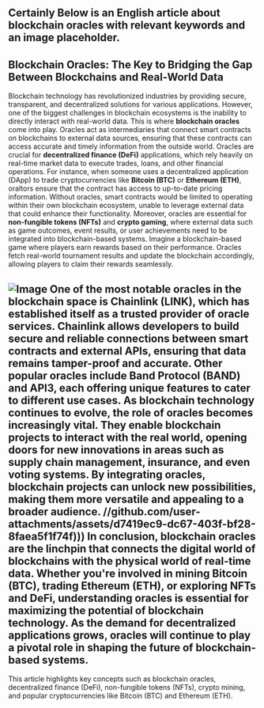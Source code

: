 Certainly Below is an English article about blockchain oracles with relevant keywords and an image placeholder.
---
## Blockchain Oracles: The Key to Bridging the Gap Between Blockchains and Real-World Data
Blockchain technology has revolutionized industries by providing secure, transparent, and decentralized solutions for various applications. However, one of the biggest challenges in blockchain ecosystems is the inability to directly interact with real-world data. This is where **blockchain oracles** come into play. Oracles act as intermediaries that connect smart contracts on blockchains to external data sources, ensuring that these contracts can access accurate and timely information from the outside world.
Oracles are crucial for **decentralized finance (DeFi)** applications, which rely heavily on real-time market data to execute trades, loans, and other financial operations. For instance, when someone uses a decentralized application (DApp) to trade cryptocurrencies like **Bitcoin (BTC)** or **Ethereum (ETH)**, oraltors ensure that the contract has access to up-to-date pricing information. Without oracles, smart contracts would be limited to operating within their own blockchain ecosystem, unable to leverage external data that could enhance their functionality.
Moreover, oracles are essential for **non-fungible tokens (NFTs)** and **crypto gaming**, where external data such as game outcomes, event results, or user achievements need to be integrated into blockchain-based systems. Imagine a blockchain-based game where players earn rewards based on their performance. Oracles fetch real-world tournament results and update the blockchain accordingly, allowing players to claim their rewards seamlessly.

![Image](https://github.com/user-attachments/assets/d7419ec9-dc67-403f-bf28-8faea5f1f74f)
One of the most notable oracles in the blockchain space is **Chainlink (LINK)**, which has established itself as a trusted provider of oracle services. Chainlink allows developers to build secure and reliable connections between smart contracts and external APIs, ensuring that data remains tamper-proof and accurate. Other popular oracles include **Band Protocol (BAND)** and **API3**, each offering unique features to cater to different use cases.
As blockchain technology continues to evolve, the role of oracles becomes increasingly vital. They enable blockchain projects to interact with the real world, opening doors for new innovations in areas such as supply chain management, insurance, and even voting systems. By integrating oracles, blockchain projects can unlock new possibilities, making them more versatile and appealing to a broader audience.
 //github.com/user-attachments/assets/d7419ec9-dc67-403f-bf28-8faea5f1f74f)))
In conclusion, blockchain oracles are the linchpin that connects the digital world of blockchains with the physical world of real-time data. Whether you're involved in **mining Bitcoin (BTC)**, trading Ethereum (ETH), or exploring NFTs and DeFi, understanding oracles is essential for maximizing the potential of blockchain technology. As the demand for decentralized applications grows, oracles will continue to play a pivotal role in shaping the future of blockchain-based systems.
--- 
This article highlights key concepts such as blockchain oracles, decentralized finance (DeFi), non-fungible tokens (NFTs), crypto mining, and popular cryptocurrencies like Bitcoin (BTC) and Ethereum (ETH).
